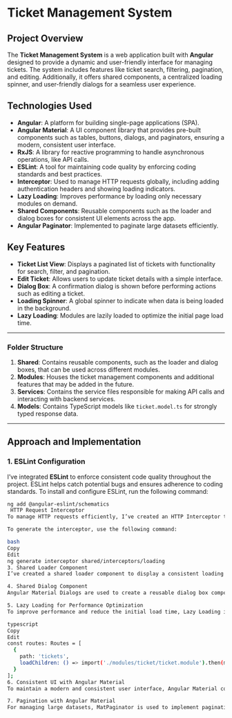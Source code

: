# **Ticket Management System**

## **Project Overview**

The **Ticket Management System** is a web application built with **Angular** designed to provide a dynamic and user-friendly interface for managing tickets. The system includes features like ticket search, filtering, pagination, and editing. Additionally, it offers shared components, a centralized loading spinner, and user-friendly dialogs for a seamless user experience.

## **Technologies Used**
- **Angular**: A platform for building single-page applications (SPA).
- **Angular Material**: A UI component library that provides pre-built components such as tables, buttons, dialogs, and paginators, ensuring a modern, consistent user interface.
- **RxJS**: A library for reactive programming to handle asynchronous operations, like API calls.
- **ESLint**: A tool for maintaining code quality by enforcing coding standards and best practices.
- **Interceptor**: Used to manage HTTP requests globally, including adding authentication headers and showing loading indicators.
- **Lazy Loading**: Improves performance by loading only necessary modules on demand.
- **Shared Components**: Reusable components such as the loader and dialog boxes for consistent UI elements across the app.
- **Angular Paginator**: Implemented to paginate large datasets efficiently.

## **Key Features**
- **Ticket List View**: Displays a paginated list of tickets with functionality for search, filter, and pagination.
- **Edit Ticket**: Allows users to update ticket details with a simple interface.
- **Dialog Box**: A confirmation dialog is shown before performing actions such as editing a ticket.
- **Loading Spinner**: A global spinner to indicate when data is being loaded in the background.
- **Lazy Loading**: Modules are lazily loaded to optimize the initial page load time.

---

### **Folder Structure**
1. **Shared**: Contains reusable components, such as the loader and dialog boxes, that can be used across different modules.
2. **Modules**: Houses the ticket management components and additional features that may be added in the future.
3. **Services**: Contains the service files responsible for making API calls and interacting with backend services.
4. **Models**: Contains TypeScript models like `ticket.model.ts` for strongly typed response data.

---

## **Approach and Implementation**

### **1. ESLint Configuration**
I’ve integrated **ESLint** to enforce consistent code quality throughout the project. ESLint helps catch potential bugs and ensures adherence to coding standards. To install and configure ESLint, run the following command:

```bash
ng add @angular-eslint/schematics
 HTTP Request Interceptor
To manage HTTP requests efficiently, I’ve created an HTTP Interceptor that globally handles request loading states and adds authentication headers where necessary. The interceptor is also responsible for globally handling errors like 404 or 500 and providing feedback to the user.

To generate the interceptor, use the following command:

bash
Copy
Edit
ng generate interceptor shared/interceptors/loading
3. Shared Loader Component
I’ve created a shared loader component to display a consistent loading spinner across the app. It is shown globally whenever an HTTP request is in progress.

4. Shared Dialog Component
Angular Material Dialogs are used to create a reusable dialog box component. This dialog box is displayed for confirmation before performing actions like editing or deleting tickets, ensuring that users make intentional decisions.

5. Lazy Loading for Performance Optimization
To improve performance and reduce the initial load time, Lazy Loading is implemented for modules. This ensures that only the necessary modules are loaded when the user navigates to specific routes. For example, the tickets module is lazy-loaded like this:

typescript
Copy
Edit
const routes: Routes = [
  {
    path: 'tickets',
    loadChildren: () => import('./modules/ticket/ticket.module').then(m => m.TicketModule)
  }
];
6. Consistent UI with Angular Material
To maintain a modern and consistent user interface, Angular Material components such as tables, buttons, and pagination controls are used throughout the application. This ensures that all pages follow the same design guidelines, offering a cohesive experience.

7. Pagination with Angular Material
For managing large datasets, MatPaginator is used to implement pagination in the ticket list. This allows users to navigate through pages easily, improving usability and performance. The paginator is bound to the ticket-list.component.ts to control pagination for the ticket data.

